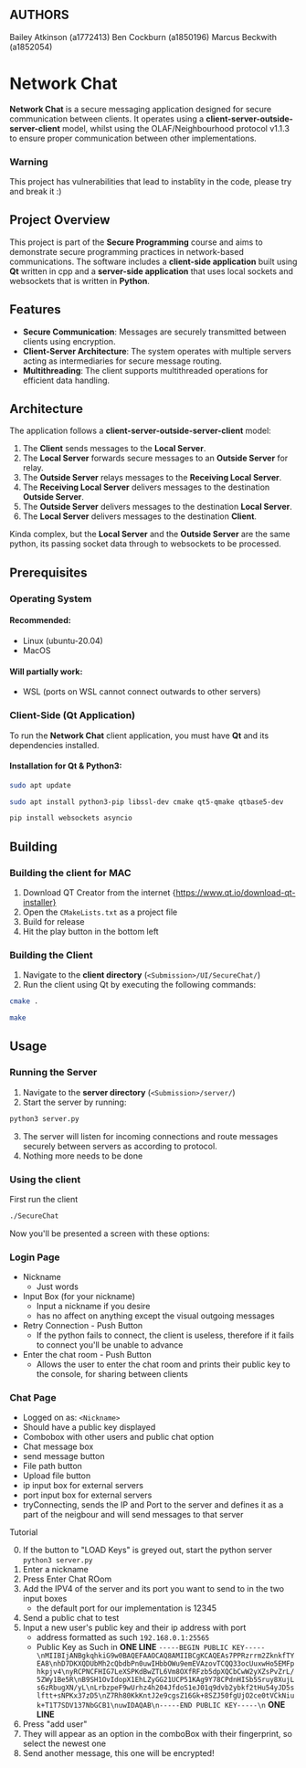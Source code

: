## AUTHORS

Bailey Atkinson (a1772413)
Ben Cockburn (a1850196)
Marcus Beckwith (a1852054)

# Network Chat

**Network Chat** is a secure messaging application designed for secure communication between clients. It operates using a **client-server-outside-server-client** model, whilst using the OLAF/Neighbourhood protocol v1.1.3 to ensure proper communication between other implementations.

### Warning

This project has vulnerabilities that lead to instablity in the code, please try and break it :)

## Project Overview

This project is part of the **Secure Programming** course and aims to demonstrate secure programming practices in network-based communications. The software includes a **client-side application** built using **Qt** written in cpp and a **server-side application** that uses local sockets and websockets that is written in **Python**.

## Features

- **Secure Communication**: Messages are securely transmitted between clients using encryption.
- **Client-Server Architecture**: The system operates with multiple servers acting as intermediaries for secure message routing.
- **Multithreading**: The client supports multithreaded operations for efficient data handling.

## Architecture

The application follows a **client-server-outside-server-client** model:
1. The **Client** sends messages to the **Local Server**.
2. The **Local Server** forwards secure messages to an **Outside Server** for relay.
3. The **Outside Server** relays messages to the **Receiving Local Server**.
4. The **Receiving Local Server** delivers messages to the destination **Outside Server**.
5. The **Outside Server** delivers messages to the destination **Local Server**.
5. The **Local Server** delivers messages to the destination **Client**.

Kinda complex, but the **Local Server** and the **Outside Server** are the same python, its passing socket data through to websockets to be processed.

## Prerequisites

### Operating System
#### Recommended:
- Linux (ubuntu-20.04)
- MacOS

#### Will partially work:
- WSL (ports on WSL cannot connect outwards to other servers)

### Client-Side (Qt Application)
To run the **Network Chat** client application, you must have **Qt** and its dependencies installed.

#### Installation for Qt & Python3:

```bash
sudo apt update
```
```bash
sudo apt install python3-pip libssl-dev cmake qt5-qmake qtbase5-dev
```
```bash
pip install websockets asyncio
```

## Building

### Building the client for **MAC**

1. Download QT Creator from the internet {https://www.qt.io/download-qt-installer}
2. Open the ```CMakeLists.txt``` as a project file
3. Build for release
4. Hit the play button in the bottom left

### Building the Client

1. Navigate to the **client directory** (```<Submission>/UI/SecureChat/```)
2. Run the client using Qt by executing the following commands:

```bash
cmake .
```
```bash
make
```

## Usage

### Running the Server

1. Navigate to the **server directory** (```<Submission>/server/```)
2. Start the server by running:

```bash
python3 server.py
```

3. The server will listen for incoming connections and route messages securely between servers as according to protocol.
4. Nothing more needs to be done

### Using the client

First run the client

```bash
./SecureChat
```

Now you'll be presented a screen with these options:

### Login Page

- Nickname
   - Just words
- Input Box (for your nickname)
   - Input a nickname if you desire
   - has no affect on anything except the visual outgoing messages
- Retry Connection - Push Button
   - If the python fails to connect, the client is useless, therefore if it fails to connect you'll be unable to advance
- Enter the chat room - Push Button
   - Allows the user to enter the chat room and prints their public key to the console, for sharing between clients

### Chat Page

- Logged on as: ``<Nickname>``
- Should have a public key displayed
- Combobox with other users and public chat option
- Chat message box
- send message button
- File path button
- Upload file button
- ip input box for external servers
- port input box for external servers
- tryConnecting, sends the IP and Port to the server and defines it as a part of the neigbour and will send messages to that server

Tutorial

0. If the button to "LOAD Keys" is greyed out, start the python server ``python3 server.py``
1. Enter a nickname
2. Press Enter Chat ROom
3. Add the IPV4 of the server and its port you want to send to in the two input boxes
   - the default port for our implementation is 12345
4. Send a public chat to test
5. Input a new user's public key and their ip address with port
   - address formatted as such ```192.168.0.1:25565```
   - Public Key as Such in **ONE LINE** ```-----BEGIN PUBLIC KEY-----\nMIIBIjANBgkqhkiG9w0BAQEFAAOCAQ8AMIIBCgKCAQEAs7PPRzrrm2ZknkfTYEA8\nhD7DKXQDUbMh2cQbdbPn0uwIHbbOWu9emEVAzovTCQQ33ocUuxwHo5EMFphkpjv4\nyRCPNCFHIG7LeXSPKdBwZTL6Vm8OXfRFzb5dpXQCbCwW2yXZsPvZrL/5ZWy1Be5R\nB9SH1OvIdopX1EhLZyGG21UCP51KAg9Y78CPdnHISb5Sruy8XujLs6zRbugXN/yL\nLrbzpeF9wUrhz4h204JfdoS1eJ01q9dvb2ybkf2tHu54yJD5slftt+sNPKx37zD5\nZ7Rh80KkKntJ2e9cgsZ16Gk+8SZJ50fgUjO2ce0tVCkNiuk+T1T7SDV137NbGCB1\nuwIDAQAB\n-----END PUBLIC KEY-----\n``` **ONE LINE**
6. Press "add user"
7. They will appear as an option in the comboBox with their fingerprint, so select the newest one
8. Send another message, this one will be encrypted!
